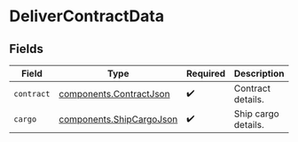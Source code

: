 # DeliverContractData


## Fields

| Field                                                                | Type                                                                 | Required                                                             | Description                                                          |
| -------------------------------------------------------------------- | -------------------------------------------------------------------- | -------------------------------------------------------------------- | -------------------------------------------------------------------- |
| `contract`                                                           | [components.ContractJson](../../models/components/contractjson.md)   | :heavy_check_mark:                                                   | Contract details.                                                    |
| `cargo`                                                              | [components.ShipCargoJson](../../models/components/shipcargojson.md) | :heavy_check_mark:                                                   | Ship cargo details.                                                  |